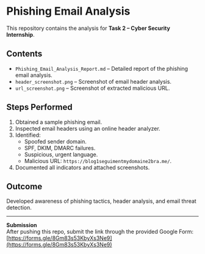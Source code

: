 # Phishing Email Analysis

This repository contains the analysis for **Task 2 – Cyber Security Internship**.

## Contents
- `Phishing_Email_Analysis_Report.md` – Detailed report of the phishing email analysis.
- `header_screenshot.png` – Screenshot of email header analysis.
- `url_screenshot.png` – Screenshot of extracted malicious URL.

## Steps Performed
1. Obtained a sample phishing email.
2. Inspected email headers using an online header analyzer.
3. Identified:
   - Spoofed sender domain.
   - SPF, DKIM, DMARC failures.
   - Suspicious, urgent language.
   - Malicious URL: `https://blog1seguimentmydomaine2bra.me/`.
4. Documented all indicators and attached screenshots.

## Outcome
Developed awareness of phishing tactics, header analysis, and email threat detection.

---

**Submission**  
After pushing this repo, submit the link through the provided Google Form:
[https://forms.gle/8Gm83s53KbyXs3Ne9](https://forms.gle/8Gm83s53KbyXs3Ne9)
